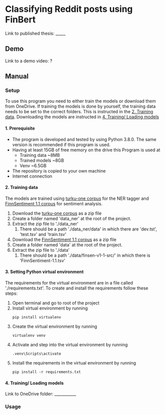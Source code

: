 # Classifying Reddit posts using FinBert


Link to published thesis: _____

## Demo

Link to a demo video: ?


## Manual

### Setup

To use this program you need to either train the models or download them from OneDrive. If training the models is done by yourself, the training data needs to be set to the correct folders. This is instructed in the [2. Training data](#2-training-data). Downloading the models are instructed in [4. Training/ Loading models](#4-training-loading-models)

#### 1. Prerequisite

- The program is developed and tested by using Python 3.8.0. The same version is recommended if this program is used.
- Having at least 15GB of free memory on the drive this Program is used at
  * Training data ~8MB
  * Trained models ~8GB
  * Venv ~6.5GB
- The repository is copied to your own machine
- Internet connection

#### 2. Training data

The models are trained using [turku-one corpus](https://github.com/TurkuNLP/turku-one) for the NER tagger and [FinnSentiment 1.1 corpus](https://metashare.csc.fi/repository/browse/finnsentiment-11-source/aae3853ea5ff11ed8b7cfa163eb87b84db6dcd26d78145808f85231b123053cb/) for sentiment analysis.

1. Download the [turku-one corpus](https://github.com/TurkuNLP/turku-one) as a zip file
2. Create a folder named 'data_ner' at the root of the project.
3. Extract the zip file to './data_ner'
    1. There should be a path './data_ner/data' in which there are 'dev.tst', 'test.tsv' and 'train.tsv'
4. Download the [FinnSentiment 1.1 corpus](https://metashare.csc.fi/repository/browse/finnsentiment-11-source/aae3853ea5ff11ed8b7cfa163eb87b84db6dcd26d78145808f85231b123053cb/) as a zip file
5. Create a folder named 'data' at the root of the project.
6. Extract the zip file to './data'
    1. There should be a path './data/finsen-v1-1-src/' in which there is 'FinnSentiment-1.1.tsv'
   

#### 3. Setting Python virtual environment

The requirements for the virtual environment are in a file called './requirements.txt'. To create and install the requirements follow these steps:
1. Open terminal and go to root of the project
2. Install virtual environment by running
   ```console
   pip install virtualenv
   ```
3. Create the virtual environment by running
    ```console
   virtualenv venv
   ```
4. Activate and step into the virtual environment by running
    ```console
    .venv\Scripts\activate
    ```
5. Install the requirements in the virtual environment by running
    ```console
    pip install -r requirements.txt
    ```


#### 4. Training/ Loading models

Link to OneDrive folder: ___________

### Usage

